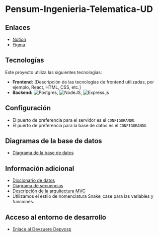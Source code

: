 # Pensum-Ingenieria-Telematica-UD

## Enlaces

- [Notion](https://global-freesia-608.notion.site/Proyecto-pensum-5ff157c6795d441caa075d049ca17ea8)
- [Figma](https://www.figma.com/files/project/78530334)

## Tecnologías

Este proyecto utiliza las siguientes tecnologías:

- **Frontend:** [Descripción de las tecnologías de frontend utilizadas, por ejemplo, React, HTML, CSS, etc.]
- **Backend:** ![Postgres](https://img.shields.io/badge/postgres-%23316192.svg?style=for-the-badge&logo=postgresql&logoColor=white), ![NodeJS](https://img.shields.io/badge/node.js-6DA55F?style=for-the-badge&logo=node.js&logoColor=white), ![Express.js](https://img.shields.io/badge/express.js-%23404d59.svg?style=for-the-badge&logo=express&logoColor=%2361DAFB)

## Configuración

- El puerto de preferencia para el servidor es el `CONFIGURANDO`.
- El puerto de preferencia para la base de datos es el `CONFIGURANDO`.

## Diagramas de la base de datos

- [Diagrama de la base de datos](model/data_base/DiagramaRelacional.svg)

## Información adicional

- [Diccionario de datos](model/data_base/DataDictionary.html)
- [Diagrama de secuencias](https://www.ejemplo.com/diagrama_secuencias)
- [Descripción de la arquitectura MVC](https://www.ejemplo.com/arquitectura_mvc)
- Utilizamos el estilo de nomenclatura Snake_case para las variables y funciones.

## Acceso al entorno de desarrollo

- [Enlace al Devzuere Depvosp](https://www.ejemplo.com/devzuere_dep_vosp)


